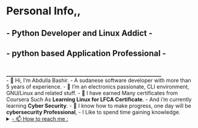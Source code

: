 <h1> Personal Info,,</h1>
<h2>- Python Developer and Linux Addict -</h2>
<h2>- python based Application Professional -</h2><br>
<strong>______________________________________________________________</strong><br>
- 👋 Hi, I’m Abdulla Bashir.
- A sudanese software developer with more than 5 years of experience.
- 👀 I’m an electronics passionate, CLI environment, GNU/Linux and related stuff.
- 🌱 I have earned Many certificates from Coursera Such As <strong>Learning Linux for LFCA Certificate</strong>.
- And i’m currently learning <strong>Cyber Security</strong>.
- 💞️ I know how to make progress, one day will be <strong>cybersecurity Professional</strong>,
- I Like to spend time gaining knowledge.

<details id="contact">
  <summary>
    <a href="#contact">- 📫 How to reach me :</a>
  </summary>
- _Gmail     : 3bdalla995@gmail.com_ <br>
- _Whatsapp  : +974 71203694_ <br>
- _Mobile    : +974 71203694_ <br>
- _Telegram  : @abdalloz_ <br>
- _Twitter   : @3bdalloz_ <br>

</details>
